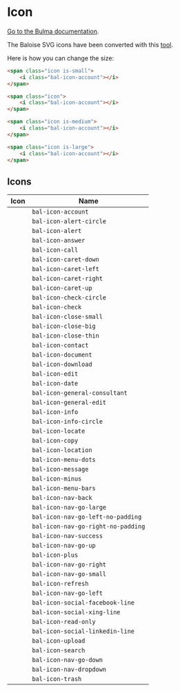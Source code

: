 # Icon

[Go to the Bulma documentation](https://bulma.io/documentation/elements/icon/).

The Baloise SVG icons have been converted with this [tool](https://websemantics.uk/tools/svg-to-background-image-conversion/).

Here is how you can change the size:
```html
<span class="icon is-small">
    <i class="bal-icon-account"></i>
</span>

<span class="icon">
    <i class="bal-icon-account"></i>
</span>

<span class="icon is-medium">
    <i class="bal-icon-account"></i>
</span>

<span class="icon is-large">
    <i class="bal-icon-account"></i>
</span>
```

## Icons

| Icon | Name |
| ---- | ---- |   
| <div class="bal-app"><span class="icon is-large"><i class="bal-icon-account"></i></span></div> | `bal-icon-account` |   
| <div class="bal-app"><span class="icon is-large"><i class="bal-icon-alert-circle"></i></span></div> | `bal-icon-alert-circle` |   
| <div class="bal-app"><span class="icon is-large"><i class="bal-icon-alert"></i></span></div> | `bal-icon-alert` |   
| <div class="bal-app"><span class="icon is-large"><i class="bal-icon-answer"></i></span></div> | `bal-icon-answer` |   
| <div class="bal-app"><span class="icon is-large"><i class="bal-icon-call"></i></span></div> | `bal-icon-call` |   
| <div class="bal-app"><span class="icon is-large"><i class="bal-icon-caret-down"></i></span></div> | `bal-icon-caret-down` |   
| <div class="bal-app"><span class="icon is-large"><i class="bal-icon-caret-left"></i></span></div> | `bal-icon-caret-left` |   
| <div class="bal-app"><span class="icon is-large"><i class="bal-icon-caret-right"></i></span></div> | `bal-icon-caret-right` |   
| <div class="bal-app"><span class="icon is-large"><i class="bal-icon-caret-up"></i></span></div> | `bal-icon-caret-up` |   
| <div class="bal-app"><span class="icon is-large"><i class="bal-icon-check-circle"></i></span></div> | `bal-icon-check-circle` |   
| <div class="bal-app"><span class="icon is-large"><i class="bal-icon-check"></i></span></div> | `bal-icon-check` |   
| <div class="bal-app"><span class="icon is-large"><i class="bal-icon-close-small"></i></span></div> | `bal-icon-close-small` |   
| <div class="bal-app"><span class="icon is-large"><i class="bal-icon-close-big"></i></span></div> | `bal-icon-close-big` |   
| <div class="bal-app"><span class="icon is-large"><i class="bal-icon-close-thin"></i></span></div> | `bal-icon-close-thin` |   
| <div class="bal-app"><span class="icon is-large"><i class="bal-icon-contact"></i></span></div> | `bal-icon-contact` |   
| <div class="bal-app"><span class="icon is-large"><i class="bal-icon-document"></i></span></div> | `bal-icon-document` |   
| <div class="bal-app"><span class="icon is-large"><i class="bal-icon-download"></i></span></div> | `bal-icon-download` |   
| <div class="bal-app"><span class="icon is-large"><i class="bal-icon-edit"></i></span></div> | `bal-icon-edit` |   
| <div class="bal-app"><span class="icon is-large"><i class="bal-icon-date"></i></span></div> | `bal-icon-date` |   
| <div class="bal-app"><span class="icon is-large"><i class="bal-icon-general-consultant"></i></span></div> | `bal-icon-general-consultant` |   
| <div class="bal-app"><span class="icon is-large"><i class="bal-icon-general-edit"></i></span></div> | `bal-icon-general-edit` |   
| <div class="bal-app"><span class="icon is-large"><i class="bal-icon-info"></i></span></div> | `bal-icon-info` |   
| <div class="bal-app"><span class="icon is-large"><i class="bal-icon-info-circle"></i></span></div> | `bal-icon-info-circle` |   
| <div class="bal-app"><span class="icon is-large"><i class="bal-icon-locate"></i></span></div> | `bal-icon-locate` |   
| <div class="bal-app"><span class="icon is-large"><i class="bal-icon-copy"></i></span></div> | `bal-icon-copy` |   
| <div class="bal-app"><span class="icon is-large"><i class="bal-icon-location"></i></span></div> | `bal-icon-location` |   
| <div class="bal-app"><span class="icon is-large"><i class="bal-icon-menu-dots"></i></span></div> | `bal-icon-menu-dots` |   
| <div class="bal-app"><span class="icon is-large"><i class="bal-icon-message"></i></span></div> | `bal-icon-message` |   
| <div class="bal-app"><span class="icon is-large"><i class="bal-icon-minus"></i></span></div> | `bal-icon-minus` |   
| <div class="bal-app"><span class="icon is-large"><i class="bal-icon-menu-bars"></i></span></div> | `bal-icon-menu-bars` |   
| <div class="bal-app"><span class="icon is-large"><i class="bal-icon-nav-back"></i></span></div> | `bal-icon-nav-back` |   
| <div class="bal-app"><span class="icon is-large"><i class="bal-icon-nav-go-large"></i></span></div> | `bal-icon-nav-go-large` |   
| <div class="bal-app"><span class="icon is-large"><i class="bal-icon-nav-go-left-no-padding"></i></span></div> | `bal-icon-nav-go-left-no-padding` |   
| <div class="bal-app"><span class="icon is-large"><i class="bal-icon-nav-go-right-no-padding"></i></span></div> | `bal-icon-nav-go-right-no-padding` |   
| <div class="bal-app"><span class="icon is-large"><i class="bal-icon-nav-success"></i></span></div> | `bal-icon-nav-success` |   
| <div class="bal-app"><span class="icon is-large"><i class="bal-icon-nav-go-up"></i></span></div> | `bal-icon-nav-go-up` |   
| <div class="bal-app"><span class="icon is-large"><i class="bal-icon-plus"></i></span></div> | `bal-icon-plus` |   
| <div class="bal-app"><span class="icon is-large"><i class="bal-icon-nav-go-right"></i></span></div> | `bal-icon-nav-go-right` |   
| <div class="bal-app"><span class="icon is-large"><i class="bal-icon-nav-go-small"></i></span></div> | `bal-icon-nav-go-small` |   
| <div class="bal-app"><span class="icon is-large"><i class="bal-icon-refresh"></i></span></div> | `bal-icon-refresh` |   
| <div class="bal-app"><span class="icon is-large"><i class="bal-icon-nav-go-left"></i></span></div> | `bal-icon-nav-go-left` |   
| <div class="bal-app"><span class="icon is-large"><i class="bal-icon-social-facebook-line"></i></span></div> | `bal-icon-social-facebook-line` |   
| <div class="bal-app"><span class="icon is-large"><i class="bal-icon-social-xing-line"></i></span></div> | `bal-icon-social-xing-line` |   
| <div class="bal-app"><span class="icon is-large"><i class="bal-icon-read-only"></i></span></div> | `bal-icon-read-only` |   
| <div class="bal-app"><span class="icon is-large"><i class="bal-icon-social-linkedin-line"></i></span></div> | `bal-icon-social-linkedin-line` |   
| <div class="bal-app"><span class="icon is-large"><i class="bal-icon-upload"></i></span></div> | `bal-icon-upload` |   
| <div class="bal-app"><span class="icon is-large"><i class="bal-icon-search"></i></span></div> | `bal-icon-search` |   
| <div class="bal-app"><span class="icon is-large"><i class="bal-icon-nav-go-down"></i></span></div> | `bal-icon-nav-go-down` |   
| <div class="bal-app"><span class="icon is-large"><i class="bal-icon-nav-dropdown"></i></span></div> | `bal-icon-nav-dropdown` |   
| <div class="bal-app"><span class="icon is-large"><i class="bal-icon-trash"></i></span></div> | `bal-icon-trash` | 
